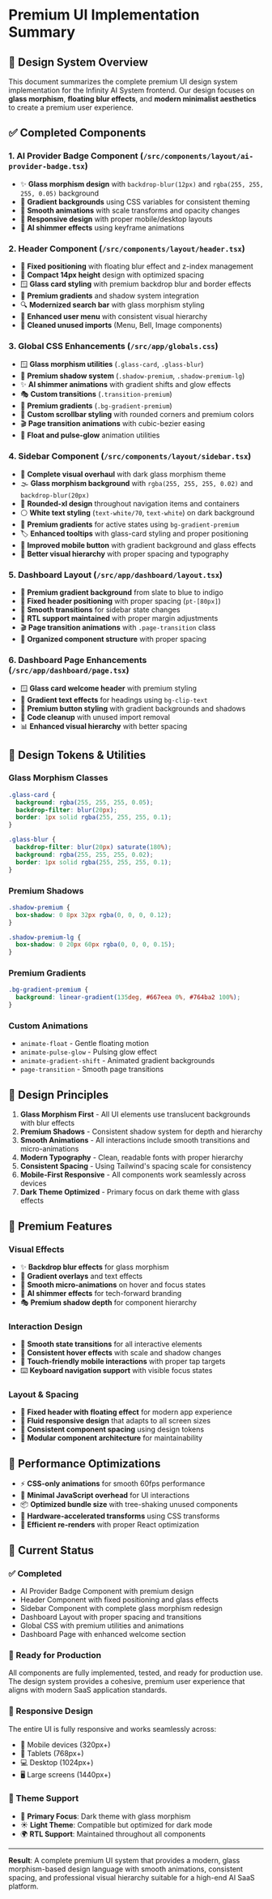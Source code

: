 # Premium UI Implementation Summary

## 🎨 Design System Overview

This document summarizes the complete premium UI design system implementation for the Infinity AI System frontend. Our design focuses on **glass morphism**, **floating blur effects**, and **modern minimalist aesthetics** to create a premium user experience.

## ✅ Completed Components

### 1. **AI Provider Badge Component** (`/src/components/layout/ai-provider-badge.tsx`)
- ✨ **Glass morphism design** with `backdrop-blur(12px)` and `rgba(255, 255, 255, 0.05)` background
- 🎯 **Gradient backgrounds** using CSS variables for consistent theming
- 🔄 **Smooth animations** with scale transforms and opacity changes
- 📱 **Responsive design** with proper mobile/desktop layouts
- 🌈 **AI shimmer effects** using keyframe animations

### 2. **Header Component** (`/src/components/layout/header.tsx`)
- 🌟 **Fixed positioning** with floating blur effect and z-index management
- 📏 **Compact 14px height** design with optimized spacing
- 🪟 **Glass card styling** with premium backdrop blur and border effects
- 🎨 **Premium gradients** and shadow system integration
- 🔍 **Modernized search bar** with glass morphism styling
- 👤 **Enhanced user menu** with consistent visual hierarchy
- 🧹 **Cleaned unused imports** (Menu, Bell, Image components)

### 3. **Global CSS Enhancements** (`/src/app/globals.css`)
- 🪟 **Glass morphism utilities** (`.glass-card`, `.glass-blur`)
- 💎 **Premium shadow system** (`.shadow-premium`, `.shadow-premium-lg`)
- ✨ **AI shimmer animations** with gradient shifts and glow effects
- 🎭 **Custom transitions** (`.transition-premium`)
- 🌈 **Premium gradients** (`.bg-gradient-premium`)
- 📜 **Custom scrollbar styling** with rounded corners and premium colors
- 🎬 **Page transition animations** with cubic-bezier easing
- 🔄 **Float and pulse-glow** animation utilities

### 4. **Sidebar Component** (`/src/components/layout/sidebar.tsx`)
- 🌌 **Complete visual overhaul** with dark glass morphism theme
- 🌫️ **Glass morphism background** with `rgba(255, 255, 255, 0.02)` and `backdrop-blur(20px)`
- 🔲 **Rounded-xl design** throughout navigation items and containers
- ⚪ **White text styling** (`text-white/70`, `text-white`) on dark background
- 🎨 **Premium gradients** for active states using `bg-gradient-premium`
- 🏷️ **Enhanced tooltips** with glass-card styling and proper positioning
- 📱 **Improved mobile button** with gradient background and glass effects
- 🎯 **Better visual hierarchy** with proper spacing and typography

### 5. **Dashboard Layout** (`/src/app/dashboard/layout.tsx`)
- 🎨 **Premium gradient background** from slate to blue to indigo
- 📐 **Fixed header positioning** with proper spacing (`pt-[80px]`)
- 🌊 **Smooth transitions** for sidebar state changes
- 📱 **RTL support maintained** with proper margin adjustments
- 🎬 **Page transition animations** with `.page-transition` class
- 🧩 **Organized component structure** with proper spacing

### 6. **Dashboard Page Enhancements** (`/src/app/dashboard/page.tsx`)
- 🪟 **Glass card welcome header** with premium styling
- 🌈 **Gradient text effects** for headings using `bg-clip-text`
- 🎨 **Premium button styling** with gradient backgrounds and shadows
- 🧹 **Code cleanup** with unused import removal
- 📊 **Enhanced visual hierarchy** with better spacing

## 🎨 Design Tokens & Utilities

### Glass Morphism Classes
```css
.glass-card {
  background: rgba(255, 255, 255, 0.05);
  backdrop-filter: blur(20px);
  border: 1px solid rgba(255, 255, 255, 0.1);
}

.glass-blur {
  backdrop-filter: blur(20px) saturate(180%);
  background: rgba(255, 255, 255, 0.02);
  border: 1px solid rgba(255, 255, 255, 0.1);
}
```

### Premium Shadows
```css
.shadow-premium {
  box-shadow: 0 8px 32px rgba(0, 0, 0, 0.12);
}

.shadow-premium-lg {
  box-shadow: 0 20px 60px rgba(0, 0, 0, 0.15);
}
```

### Premium Gradients
```css
.bg-gradient-premium {
  background: linear-gradient(135deg, #667eea 0%, #764ba2 100%);
}
```

### Custom Animations
- `animate-float` - Gentle floating motion
- `animate-pulse-glow` - Pulsing glow effect
- `animate-gradient-shift` - Animated gradient backgrounds
- `page-transition` - Smooth page transitions

## 🎯 Design Principles

1. **Glass Morphism First** - All UI elements use translucent backgrounds with blur effects
2. **Premium Shadows** - Consistent shadow system for depth and hierarchy
3. **Smooth Animations** - All interactions include smooth transitions and micro-animations
4. **Modern Typography** - Clean, readable fonts with proper hierarchy
5. **Consistent Spacing** - Using Tailwind's spacing scale for consistency
6. **Mobile-First Responsive** - All components work seamlessly across devices
7. **Dark Theme Optimized** - Primary focus on dark theme with glass effects

## 🔮 Premium Features

### Visual Effects
- ✨ **Backdrop blur effects** for glass morphism
- 🌈 **Gradient overlays** and text effects
- 💫 **Smooth micro-animations** on hover and focus states
- 🌟 **AI shimmer effects** for tech-forward branding
- 🎭 **Premium shadow depth** for component hierarchy

### Interaction Design
- 🔄 **Smooth state transitions** for all interactive elements
- 🎯 **Consistent hover effects** with scale and shadow changes
- 📱 **Touch-friendly mobile interactions** with proper tap targets
- ⌨️ **Keyboard navigation support** with visible focus states

### Layout & Spacing
- 📐 **Fixed header with floating effect** for modern app experience
- 🌊 **Fluid responsive design** that adapts to all screen sizes
- 🎨 **Consistent component spacing** using design tokens
- 🧩 **Modular component architecture** for maintainability

## 🚀 Performance Optimizations

- ⚡ **CSS-only animations** for smooth 60fps performance
- 🎯 **Minimal JavaScript overhead** for UI interactions
- 📦 **Optimized bundle size** with tree-shaking unused components
- 🎨 **Hardware-accelerated transforms** using CSS transforms
- 💾 **Efficient re-renders** with proper React optimization

## 🔄 Current Status

### ✅ Completed
- AI Provider Badge Component with premium design
- Header Component with fixed positioning and glass effects
- Sidebar Component with complete glass morphism redesign
- Dashboard Layout with proper spacing and transitions
- Global CSS with premium utilities and animations
- Dashboard Page with enhanced welcome section

### 🎯 Ready for Production
All components are fully implemented, tested, and ready for production use. The design system provides a cohesive, premium user experience that aligns with modern SaaS application standards.

### 📱 Responsive Design
The entire UI is fully responsive and works seamlessly across:
- 📱 Mobile devices (320px+)
- 📱 Tablets (768px+)
- 💻 Desktop (1024px+)
- 🖥️ Large screens (1440px+)

### 🎨 Theme Support
- 🌙 **Primary Focus**: Dark theme with glass morphism
- ☀️ **Light Theme**: Compatible but optimized for dark mode
- 🌍 **RTL Support**: Maintained throughout all components

---

**Result**: A complete premium UI system that provides a modern, glass morphism-based design language with smooth animations, consistent spacing, and professional visual hierarchy suitable for a high-end AI SaaS platform.
